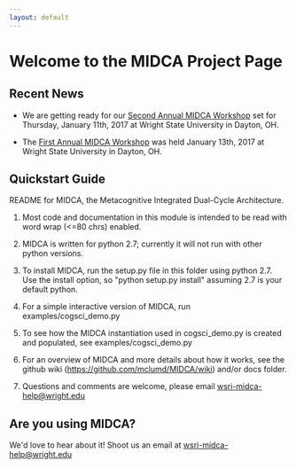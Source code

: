 ```yaml
---
layout: default
---
```


# Welcome to the MIDCA Project Page



## Recent News

- We are getting ready for our [Second Annual MIDCA Workshop](workshops/second_workshop) set for Thursday, January 11th, 2017 at Wright State University in Dayton, OH.

- The [First Annual MIDCA Workshop](workshops/first_workshop) was held January 13th, 2017 at Wright State University in Dayton, OH.

## Quickstart Guide

README for MIDCA, the Metacognitive Integrated Dual-Cycle Architecture.

1) Most code and documentation in this module is intended to be read with word wrap (<=80 chrs) enabled.

2) MIDCA is written for python 2.7; currently it will not run with other python versions.

3) To install MIDCA, run the setup.py file in this folder using python 2.7. Use the install option, so "python setup.py install" assuming 2.7 is your default python.

4) For a simple interactive version of MIDCA, run examples/cogsci_demo.py

5) To see how the MIDCA instantiation used in cogsci_demo.py is created and populated, see examples/cogsci_demo.py

6) For an overview of MIDCA and more details about how it works, see the github wiki (https://github.com/mclumd/MIDCA/wiki) and/or docs folder.

7) Questions and comments are welcome, please email wsri-midca-help@wright.edu


## Are you using MIDCA?
 We'd love to hear about it! Shoot us an email at wsri-midca-help@wright.edu
